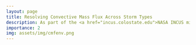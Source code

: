 ```yaml
---
layout: page
title: Resolving Convective Mass Flux Across Storm Types
description: As part of the <a href="incus.colostate.edu">NASA INCUS mission</a>, we track millions of simulated clouds in a massive dataset from all over the tropics and subtropics to better understand controls on convective mass flux. Currently, we are looking at how atmospheric moisture impacts which storms drive the strongest vertical transport of air and how those relationships change across regions, storm morphology (e.g., organized versus isolated convection), and with the grid spacing used to simulate them. As our community moves towards global kilometer-scale models, these results give us a better idea of how well our current models are able to represent the strongest storms across the world.
importance: 2
img: assets/img/cmfenv.png
---
```

